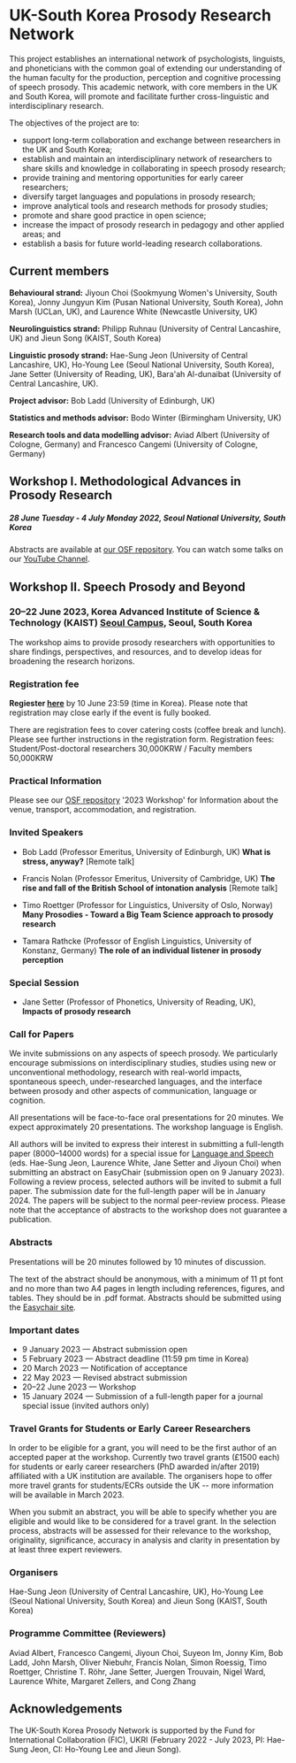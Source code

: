 # UK-South Korea Prosody Research Network

This project establishes an international network of psychologists, linguists, and phoneticians with the common goal of extending our understanding of the human faculty for the production, perception and cognitive processing of speech prosody. This academic network, with core members in the UK and South Korea, will promote and facilitate further cross-linguistic and interdisciplinary research. 

The objectives of the project are to:
- support long-term collaboration and exchange between researchers in the UK and South Korea;
- establish and maintain an interdisciplinary network of researchers to share skills and knowledge in collaborating in speech prosody research;
- provide training and mentoring opportunities for early career researchers;
- diversify target languages and populations in prosody research;
- improve analytical tools and research methods for prosody studies;
- promote and share good practice in open science;
- increase the impact of prosody research in pedagogy and other applied areas; and
- establish a basis for future world-leading research collaborations.

## Current members
**Behavioural strand:** Jiyoun Choi (Sookmyung Women's University, South Korea), Jonny Jungyun Kim (Pusan National University, South Korea), John Marsh (UCLan, UK), and Laurence White (Newcastle University, UK) 

**Neurolinguistics strand:** Philipp Ruhnau (University of Central Lancashire, UK) and Jieun Song (KAIST, South Korea)  

**Linguistic prosody strand:** Hae-Sung Jeon (University of Central Lancashire, UK), Ho-Young Lee (Seoul National University, South Korea), Jane Setter (University of Reading, UK), Bara'ah Al-dunaibat (University of Central Lancashire, UK).

**Project advisor:** Bob Ladd (University of Edinburgh, UK)  

**Statistics and methods advisor:** Bodo Winter (Birmingham University, UK)

**Research tools and data modelling advisor:** Aviad Albert (University of Cologne, Germany) and Francesco Cangemi (University of Cologne, Germany)

## Workshop I. Methodological Advances in Prosody Research
##### 28 June Tuesday - 4 July Monday 2022, Seoul National University, South Korea  
Abstracts are available at [our OSF repository](https://osf.io/msyf2/?view_only=c87fe156d1874ffba8a16cc363b225af).
You can watch some talks on our [YouTube Channel](https://www.youtube.com/channel/UC2wlP5wYWkbr6dVaQq9f7zA).


## Workshop II. Speech Prosody and Beyond
### 20–22 June 2023, Korea Advanced Institute of Science & Technology (KAIST) [Seoul Campus](https://www.kaist.ac.kr/en/html/kaist/01200203.html), Seoul, South Korea

The workshop aims to provide prosody researchers with opportunities to share findings, perspectives, and resources, and to develop ideas for broadening the research horizons. 

### Registration fee

**Regiester [here](https://forms.gle/TkhM6qqzx2b5sv2y6)** by 10 June 23:59 (time in Korea). Please note that registration may close early if the event is fully booked. 

There are registration fees to cover catering costs (coffee break and lunch). Please see further instructions in the registration form. 
Registration fees: Student/Post-doctoral researchers 30,000KRW / Faculty members 50,000KRW


### Practical Information

Please see our [OSF repository](https://osf.io/msyf2/?view_only=c87fe156d1874ffba8a16cc363b225af) '2023 Workshop' for Information about the venue, transport, accommodation, and registration.

### Invited Speakers

- Bob Ladd (Professor Emeritus, University of Edinburgh, UK) 
**What is stress, anyway?** [Remote talk]

- Francis Nolan (Professor Emeritus, University of Cambridge, UK)
**The rise and fall of the British School of intonation analysis** [Remote talk]

- Timo Roettger (Professor for Linguistics, University of Oslo, Norway) 
**Many Prosodies - Toward a Big Team Science approach to prosody research** 

- Tamara Rathcke (Professor of English Linguistics, University of Konstanz, Germany) 
**The role of an individual listener in prosody perception** 

### Special Session
- Jane Setter (Professor of Phonetics, University of Reading, UK), **Impacts of prosody research**

### Call for Papers

We invite submissions on any aspects of speech prosody. We particularly encourage submissions on interdisciplinary studies, studies using new or unconventional methodology, research with real-world impacts, spontaneous speech, under-researched languages, and the interface between prosody and other aspects of communication, language or cognition.  

All presentations will be face-to-face oral presentations for 20 minutes. We expect approximately 20 presentations. The workshop language is English.

All authors will be invited to express their interest in submitting a full-length paper (8000–14000 words) for a special issue for [Language and Speech](https://journals.sagepub.com/home/las) (eds. Hae-Sung Jeon, Laurence White, Jane Setter and Jiyoun Choi) when submitting an abstract on EasyChair (submission open on 9 January 2023). Following a review process, selected authors will be invited to submit a full paper. The submission date for the full-length paper will be in January 2024. The papers will be subject to the normal peer-review process. Please note that the acceptance of abstracts to the workshop does not guarantee a publication. 


### Abstracts

Presentations will be 20 minutes followed by 10 minutes of discussion. 

The text of the abstract should be anonymous, with a minimum of 11 pt font and no more than two A4 pages in length including references, figures, and tables. They should be in .pdf format. Abstracts should be submitted using the [Easychair site](https://easychair.org/conferences/?conf=spab2023).  

### Important dates
- 9 January 2023 — Abstract submission open 
- 5 February 2023 — Abstract deadline (11:59 pm time in Korea) 
- 20 March 2023 — Notification of acceptance
- 22 May 2023 — Revised abstract submission 
- 20–22 June 2023 — Workshop
- 15 January 2024 — Submission of a full-length paper for a journal special issue (invited authors only)

### Travel Grants for Students or Early Career Researchers

In order to be eligible for a grant, you will need to be the first author of an accepted paper at the workshop. Currently two travel grants (£1500 each) for students or early career researchers (PhD awarded in/after 2019) affiliated with a UK institution are available. The organisers hope to offer more travel grants for students/ECRs outside the UK -- more information will be available in March 2023. 

When you submit an abstract, you will be able to specify whether you are eligible and would like to be considered for a travel grant. In the selection process, abstracts will be assessed for their relevance to the workshop, originality, significance, accuracy in analysis and clarity in presentation by at least three expert reviewers. 



### Organisers 

Hae-Sung Jeon (University of Central Lancashire, UK), Ho-Young Lee (Seoul National University, South Korea) and Jieun Song (KAIST, South Korea)  


### Programme Committee (Reviewers)

Aviad Albert, Francesco Cangemi, Jiyoun Choi, Suyeon Im, Jonny Kim, Bob Ladd, John Marsh, Oliver Niebuhr, Francis Nolan, Simon Roessig, Timo Roettger, Christine T. Röhr, Jane Setter, Juergen Trouvain, Nigel Ward, Laurence White, Margaret Zellers, and Cong Zhang

## Acknowledgements 

The UK-South Korea Prosody Network is supported by the Fund for International Collaboration (FIC), UKRI (February 2022 - July 2023, PI: Hae-Sung Jeon, CI: Ho-Young Lee and Jieun Song).


